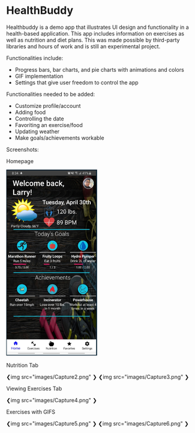# HealthBuddy

Healthbuddy is a demo app that illustrates UI design and functionality in a health-based application.
This app includes information on exercises as well as nutrition and diet plans.
This was made possible by third-party libraries and hours of work and is still an experimental project.

Functionalities include:
  - Progress bars, bar charts, and pie charts with animations and colors
  - GIF implementation
  - Settings that give user freedom to control the app

Functionalities needed to be added:
  - Customize profile/account
  - Adding food
  - Controlling the date
  - Favoriting an exercise/food
  - Updating weather
  - Make goals/achievements workable
  
  
Screenshots:

Homepage

![](images/Capture.png)

Nutrition Tab

❮img src="images/Capture2.png" ❯
❮img src="images/Capture3.png" ❯

Viewing Exercises Tab

❮img src="images/Capture4.png" ❯

Exercises with GIFS

❮img src="images/Capture5.png" ❯
❮img src="images/Capture6.png" ❯

